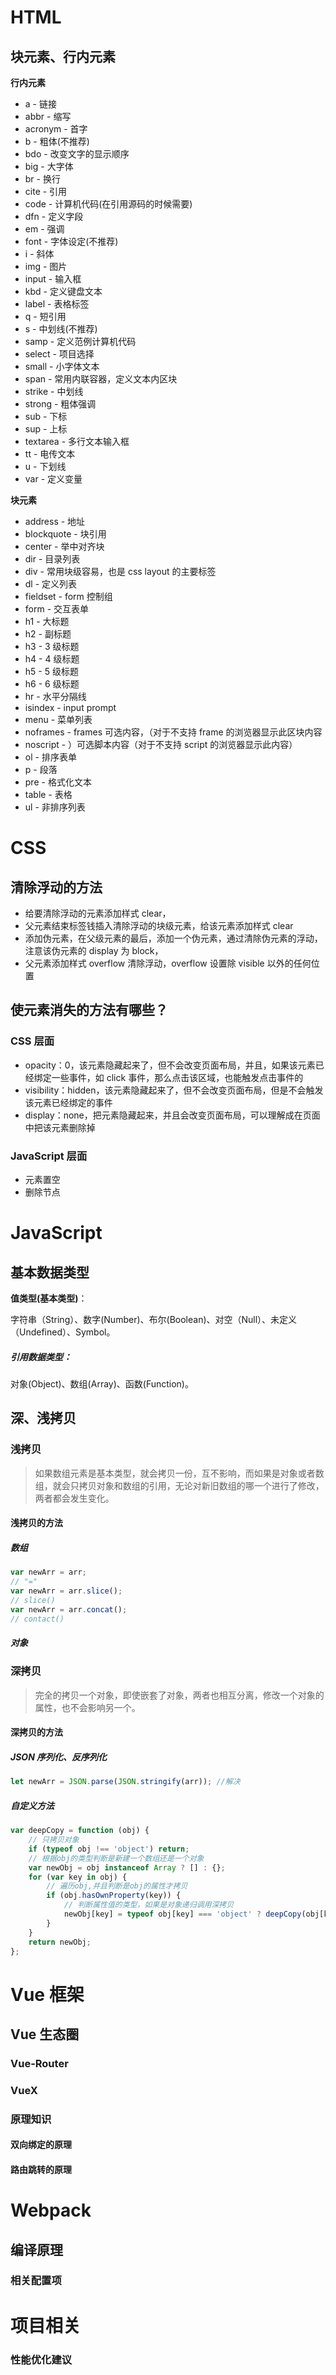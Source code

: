 # HTML

## 块元素、行内元素

**行内元素**

-   a - 链接
-   abbr - 缩写
-   acronym - 首字
-   b - 粗体(不推荐)
-   bdo - 改变文字的显示顺序
-   big - 大字体
-   br - 换行
-   cite - 引用
-   code - 计算机代码(在引用源码的时候需要)
-   dfn - 定义字段
-   em - 强调
-   font - 字体设定(不推荐)
-   i - 斜体
-   img - 图片
-   input - 输入框
-   kbd - 定义键盘文本
-   label - 表格标签
-   q - 短引用
-   s - 中划线(不推荐)
-   samp - 定义范例计算机代码
-   select - 项目选择
-   small - 小字体文本
-   span - 常用内联容器，定义文本内区块
-   strike - 中划线
-   strong - 粗体强调
-   sub - 下标
-   sup - 上标
-   textarea - 多行文本输入框
-   tt - 电传文本
-   u - 下划线
-   var - 定义变量

**块元素**

-   address - 地址
-   blockquote - 块引用
-   center - 举中对齐块
-   dir - 目录列表
-   div - 常用块级容易，也是 css layout 的主要标签
-   dl - 定义列表
-   fieldset - form 控制组
-   form - 交互表单
-   h1 - 大标题
-   h2 - 副标题
-   h3 - 3 级标题
-   h4 - 4 级标题
-   h5 - 5 级标题
-   h6 - 6 级标题
-   hr - 水平分隔线
-   isindex - input prompt
-   menu - 菜单列表
-   noframes - frames 可选内容，（对于不支持 frame 的浏览器显示此区块内容
-   noscript - ）可选脚本内容（对于不支持 script 的浏览器显示此内容）
-   ol - 排序表单
-   p - 段落
-   pre - 格式化文本
-   table - 表格
-   ul - 非排序列表

# CSS

## 清除浮动的方法

-   给要清除浮动的元素添加样式 clear，
-   父元素结束标签钱插入清除浮动的块级元素，给该元素添加样式 clear
-   添加伪元素，在父级元素的最后，添加一个伪元素，通过清除伪元素的浮动，注意该伪元素的 display 为 block，
-   父元素添加样式 overflow 清除浮动，overflow 设置除 visible 以外的任何位置

## 使元素消失的方法有哪些？

### CSS 层面

-   opacity：0，该元素隐藏起来了，但不会改变页面布局，并且，如果该元素已经绑定一些事件，如 click 事件，那么点击该区域，也能触发点击事件的
-   visibility：hidden，该元素隐藏起来了，但不会改变页面布局，但是不会触发该元素已经绑定的事件
-   display：none，把元素隐藏起来，并且会改变页面布局，可以理解成在页面中把该元素删除掉

### JavaScript 层面

-   元素置空
-   删除节点

# JavaScript

## 基本数据类型

**值类型(基本类型)**：

字符串（String）、数字(Number)、布尔(Boolean)、对空（Null）、未定义（Undefined）、Symbol。

##### **引用数据类型**：

对象(Object)、数组(Array)、函数(Function)。

## 深、浅拷贝

### 浅拷贝

> 如果数组元素是基本类型，就会拷贝一份，互不影响，而如果是对象或者数组，就会只拷贝对象和数组的引用，无论对新旧数组的哪一个进行了修改，两者都会发生变化。

#### 浅拷贝的方法

##### 数组

```javascript
var newArr = arr;
// "="
var newArr = arr.slice();
// slice()
var newArr = arr.concat();
// contact()
```

##### 对象

### 深拷贝

> 完全的拷贝一个对象，即使嵌套了对象，两者也相互分离，修改一个对象的属性，也不会影响另一个。

#### 深拷贝的方法

##### **JSON 序列化、反序列化**

```javascript
let newArr = JSON.parse(JSON.stringify(arr)); //解决
```

##### **自定义方法**

```javascript
var deepCopy = function (obj) {
    // 只拷贝对象
    if (typeof obj !== 'object') return;
    // 根据obj的类型判断是新建一个数组还是一个对象
    var newObj = obj instanceof Array ? [] : {};
    for (var key in obj) {
        // 遍历obj,并且判断是obj的属性才拷贝
        if (obj.hasOwnProperty(key)) {
            // 判断属性值的类型，如果是对象递归调用深拷贝
            newObj[key] = typeof obj[key] === 'object' ? deepCopy(obj[key]) : obj[key];
        }
    }
    return newObj;
};
```

# Vue 框架

## Vue 生态圈

### Vue-Router

### VueX

### 原理知识

#### 双向绑定的原理

#### 路由跳转的原理

# Webpack

## 编译原理

### 相关配置项

# 项目相关

### 性能优化建议
